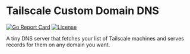 # Tailscale Custom Domain DNS

[![Go Report Card](https://goreportcard.com/badge/github.com/giodamelio/tailscale-custom-domain-dns)](https://goreportcard.com/report/github.com/giodamelio/tailscale-custom-domain-dns)
[![License](https://img.shields.io/github/license/giodamelio/tailscale-custom-domain-dns)](https://github.com/giodamelio/tailscale-custom-domain-dns/blob/master/LICENSE)

A tiny DNS server that fetches your list of Tailscale machines and serves records for them on any domain you want.
